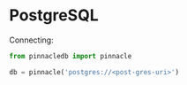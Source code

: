 # PostgreSQL

Connecting:

```python
from pinnacledb import pinnacle

db = pinnacle('postgres://<post-gres-uri>')
```
